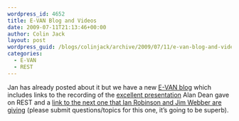 ```yaml
---
wordpress_id: 4652
title: E-VAN Blog and Videos
date: 2009-07-11T21:13:46+00:00
author: Colin Jack
layout: post
wordpress_guid: /blogs/colinjack/archive/2009/07/11/e-van-blog-and-videos.aspx
categories:
  - E-VAN
  - REST
---
```

Jan has already posted about it but we have a new [E-VAN blog](http://europevan.blogspot.com/) which includes links to the recording of the [excellent presentation](http://europevan.blogspot.com/2009/07/recording-of-alan-dean-on-rest-e-van-06.html) Alan Dean gave on REST and a [link to the next one that Ian Robinson and Jim Webber are giving](http://europevan.blogspot.com/2009/07/ian-robinson-and-jim-webber-on-20th.html) (please submit questions/topics for this one, it&#8217;s going to be superb).